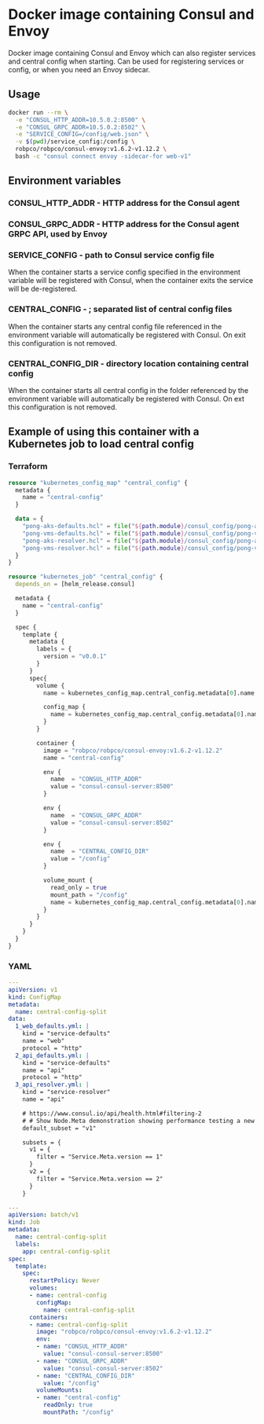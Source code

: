 # Docker image containing Consul and Envoy

Docker image containing Consul and Envoy which can also register services and central config when starting.
Can be used for registering services or config, or when you need an Envoy sidecar.

## Usage

```bash
docker run --rm \
  -e "CONSUL_HTTP_ADDR=10.5.0.2:8500" \
  -e "CONSUL_GRPC_ADDR=10.5.0.2:8502" \
  -e "SERVICE_CONFIG=/config/web.json" \
  -v $(pwd)/service_config:/config \
  robpco/robpco/consul-envoy:v1.6.2-v1.12.2 \
  bash -c "consul connect envoy -sidecar-for web-v1"
```

## Environment variables

### CONSUL_HTTP_ADDR - HTTP address for the Consul agent

### CONSUL_GRPC_ADDR - HTTP address for the Consul agent GRPC API, used by Envoy

### SERVICE_CONFIG - path to Consul service config file

When the container starts a service config specified in the environment variable will be registered with Consul, when the container
exits the service will be de-registered.

### CENTRAL_CONFIG - ; separated list of central config files

When the container starts any central config file referenced in the environment variable will automatically be registered
with Consul. On exit this configuration is not removed.

### CENTRAL_CONFIG_DIR - directory location containing central config

When the container starts all central config in the folder referenced by the environment variable will automatically be
registered with Consul. On ext this configuration is not removed.

## Example of using this container with a Kubernetes job to load central config

### Terraform

```terraform
resource "kubernetes_config_map" "central_config" {
  metadata {
    name = "central-config"
  }

  data = {
    "pong-aks-defaults.hcl" = file("${path.module}/consul_config/pong-aks-defaults.hcl")
    "pong-vms-defaults.hcl" = file("${path.module}/consul_config/pong-vms-defaults.hcl")
    "pong-aks-resolver.hcl" = file("${path.module}/consul_config/pong-aks-resolver.hcl")
    "pong-vms-resolver.hcl" = file("${path.module}/consul_config/pong-vms-resolver.hcl")
  }
}

resource "kubernetes_job" "central_config" {
  depends_on = [helm_release.consul]

  metadata {
    name = "central-config"
  }

  spec {
    template {
      metadata {
        labels = {
          version = "v0.0.1"
        }
      }
      spec{
        volume {
          name = kubernetes_config_map.central_config.metadata[0].name

          config_map {
            name = kubernetes_config_map.central_config.metadata[0].name
          }
        }

        container {
          image = "robpco/robpco/consul-envoy:v1.6.2-v1.12.2"
          name = "central-config"

          env {
            name  = "CONSUL_HTTP_ADDR"
            value = "consul-consul-server:8500"
          }

          env {
            name  = "CONSUL_GRPC_ADDR"
            value = "consul-consul-server:8502"
          }

          env {
            name  = "CENTRAL_CONFIG_DIR"
            value = "/config"
          }

          volume_mount {
            read_only = true
            mount_path = "/config"
            name = kubernetes_config_map.central_config.metadata[0].name
          }
        }
      }
    }
  }
}
```

### YAML

```yaml
---
apiVersion: v1
kind: ConfigMap
metadata:
  name: central-config-split
data:
  1_web_defaults.yml: |
    kind = "service-defaults"
    name = "web"
    protocol = "http"
  2_api_defaults.yml: |
    kind = "service-defaults"
    name = "api"
    protocol = "http"
  3_api_resolver.yml: |
    kind = "service-resolver"
    name = "api"

    # https://www.consul.io/api/health.html#filtering-2
    # # Show Node.Meta demonstration showing performance testing a new instance type
    default_subset = "v1"

    subsets = {
      v1 = {
        filter = "Service.Meta.version == 1"
      }
      v2 = {
        filter = "Service.Meta.version == 2"
      }
    }

---
apiVersion: batch/v1
kind: Job
metadata:
  name: central-config-split
  labels:
    app: central-config-split
spec:
  template:
    spec:
      restartPolicy: Never
      volumes:
      - name: central-config
        configMap:
          name: central-config-split
      containers:
      - name: central-config-split
        image: "robpco/robpco/consul-envoy:v1.6.2-v1.12.2"
        env:
        - name: "CONSUL_HTTP_ADDR"
          value: "consul-consul-server:8500"
        - name: "CONSUL_GRPC_ADDR"
          value: "consul-consul-server:8502"
        - name: "CENTRAL_CONFIG_DIR"
          value: "/config"
        volumeMounts:
        - name: "central-config"
          readOnly: true
          mountPath: "/config"
```
